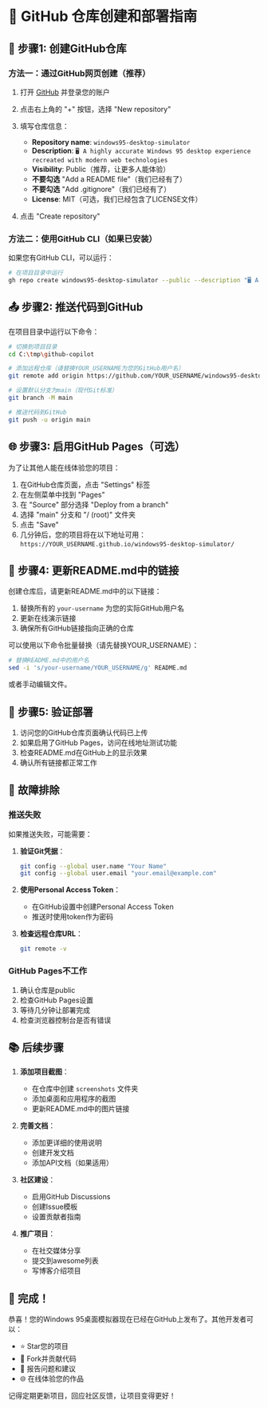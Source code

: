 # 🚀 GitHub 仓库创建和部署指南

## 📝 步骤1: 创建GitHub仓库

### 方法一：通过GitHub网页创建（推荐）

1. 打开 [GitHub](https://github.com) 并登录您的账户
2. 点击右上角的 "+" 按钮，选择 "New repository"
3. 填写仓库信息：
   - **Repository name**: `windows95-desktop-simulator`
   - **Description**: `🖥️ A highly accurate Windows 95 desktop experience recreated with modern web technologies`
   - **Visibility**: Public（推荐，让更多人能体验）
   - **不要勾选** "Add a README file"（我们已经有了）
   - **不要勾选** "Add .gitignore"（我们已经有了）
   - **License**: MIT（可选，我们已经包含了LICENSE文件）

4. 点击 "Create repository"

### 方法二：使用GitHub CLI（如果已安装）

如果您有GitHub CLI，可以运行：

```bash
# 在项目目录中运行
gh repo create windows95-desktop-simulator --public --description "🖥️ A highly accurate Windows 95 desktop experience recreated with modern web technologies"
```

## 📤 步骤2: 推送代码到GitHub

在项目目录中运行以下命令：

```bash
# 切换到项目目录
cd C:\tmp\github-copilot

# 添加远程仓库（请替换YOUR_USERNAME为您的GitHub用户名）
git remote add origin https://github.com/YOUR_USERNAME/windows95-desktop-simulator.git

# 设置默认分支为main（现代Git标准）
git branch -M main

# 推送代码到GitHub
git push -u origin main
```

## 🌐 步骤3: 启用GitHub Pages（可选）

为了让其他人能在线体验您的项目：

1. 在GitHub仓库页面，点击 "Settings" 标签
2. 在左侧菜单中找到 "Pages"
3. 在 "Source" 部分选择 "Deploy from a branch"
4. 选择 "main" 分支和 "/ (root)" 文件夹
5. 点击 "Save"
6. 几分钟后，您的项目将在以下地址可用：
   `https://YOUR_USERNAME.github.io/windows95-desktop-simulator/`

## 📝 步骤4: 更新README.md中的链接

创建仓库后，请更新README.md中的以下链接：

1. 替换所有的 `your-username` 为您的实际GitHub用户名
2. 更新在线演示链接
3. 确保所有GitHub链接指向正确的仓库

可以使用以下命令批量替换（请先替换YOUR_USERNAME）：

```bash
# 替换README.md中的用户名
sed -i 's/your-username/YOUR_USERNAME/g' README.md
```

或者手动编辑文件。

## 🎯 步骤5: 验证部署

1. 访问您的GitHub仓库页面确认代码已上传
2. 如果启用了GitHub Pages，访问在线地址测试功能
3. 检查README.md在GitHub上的显示效果
4. 确认所有链接都正常工作

## 🔧 故障排除

### 推送失败
如果推送失败，可能需要：

1. **验证Git凭据**：
   ```bash
   git config --global user.name "Your Name"
   git config --global user.email "your.email@example.com"
   ```

2. **使用Personal Access Token**：
   - 在GitHub设置中创建Personal Access Token
   - 推送时使用token作为密码

3. **检查远程仓库URL**：
   ```bash
   git remote -v
   ```

### GitHub Pages不工作
1. 确认仓库是public
2. 检查GitHub Pages设置
3. 等待几分钟让部署完成
4. 检查浏览器控制台是否有错误

## 📚 后续步骤

1. **添加项目截图**：
   - 在仓库中创建 `screenshots` 文件夹
   - 添加桌面和应用程序的截图
   - 更新README.md中的图片链接

2. **完善文档**：
   - 添加更详细的使用说明
   - 创建开发文档
   - 添加API文档（如果适用）

3. **社区建设**：
   - 启用GitHub Discussions
   - 创建Issue模板
   - 设置贡献者指南

4. **推广项目**：
   - 在社交媒体分享
   - 提交到awesome列表
   - 写博客介绍项目

## 🎉 完成！

恭喜！您的Windows 95桌面模拟器现在已经在GitHub上发布了。其他开发者可以：

- ⭐ Star您的项目
- 🍴 Fork并贡献代码
- 🐛 报告问题和建议
- 🌐 在线体验您的作品

记得定期更新项目，回应社区反馈，让项目变得更好！